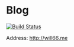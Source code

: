# Blog

[![Build Status](https://travis-ci.org/willhunger/Blog.svg?branch=master)](https://travis-ci.org/willhunger/Blog)

Address: http://will66.me
